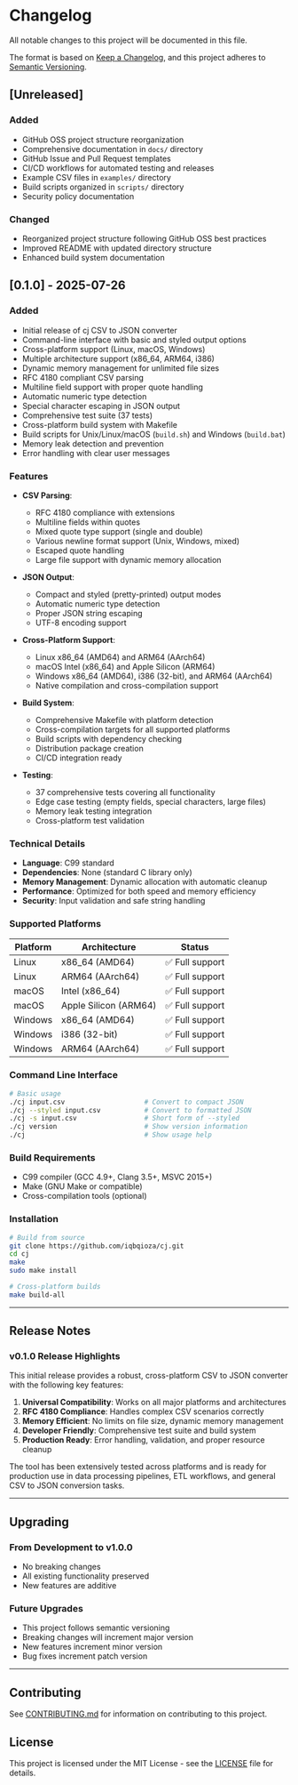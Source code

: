 # Changelog

All notable changes to this project will be documented in this file.

The format is based on [Keep a Changelog](https://keepachangelog.com/en/1.0.0/),
and this project adheres to [Semantic Versioning](https://semver.org/spec/v2.0.0.html).

## [Unreleased]

### Added
- GitHub OSS project structure reorganization
- Comprehensive documentation in `docs/` directory
- GitHub Issue and Pull Request templates
- CI/CD workflows for automated testing and releases
- Example CSV files in `examples/` directory
- Build scripts organized in `scripts/` directory
- Security policy documentation

### Changed
- Reorganized project structure following GitHub OSS best practices
- Improved README with updated directory structure
- Enhanced build system documentation

## [0.1.0] - 2025-07-26

### Added
- Initial release of cj CSV to JSON converter
- Command-line interface with basic and styled output options
- Cross-platform support (Linux, macOS, Windows)
- Multiple architecture support (x86_64, ARM64, i386)
- Dynamic memory management for unlimited file sizes
- RFC 4180 compliant CSV parsing
- Multiline field support with proper quote handling
- Automatic numeric type detection
- Special character escaping in JSON output
- Comprehensive test suite (37 tests)
- Cross-platform build system with Makefile
- Build scripts for Unix/Linux/macOS (`build.sh`) and Windows (`build.bat`)
- Memory leak detection and prevention
- Error handling with clear user messages

### Features
- **CSV Parsing**: 
  - RFC 4180 compliance with extensions
  - Multiline fields within quotes
  - Mixed quote type support (single and double)
  - Various newline format support (Unix, Windows, mixed)
  - Escaped quote handling
  - Large file support with dynamic memory allocation

- **JSON Output**:
  - Compact and styled (pretty-printed) output modes
  - Automatic numeric type detection
  - Proper JSON string escaping
  - UTF-8 encoding support

- **Cross-Platform Support**:
  - Linux x86_64 (AMD64) and ARM64 (AArch64)
  - macOS Intel (x86_64) and Apple Silicon (ARM64)
  - Windows x86_64 (AMD64), i386 (32-bit), and ARM64 (AArch64)
  - Native compilation and cross-compilation support

- **Build System**:
  - Comprehensive Makefile with platform detection
  - Cross-compilation targets for all supported platforms
  - Build scripts with dependency checking
  - Distribution package creation
  - CI/CD integration ready

- **Testing**:
  - 37 comprehensive tests covering all functionality
  - Edge case testing (empty fields, special characters, large files)
  - Memory leak testing integration
  - Cross-platform test validation

### Technical Details
- **Language**: C99 standard
- **Dependencies**: None (standard C library only)
- **Memory Management**: Dynamic allocation with automatic cleanup
- **Performance**: Optimized for both speed and memory efficiency
- **Security**: Input validation and safe string handling

### Supported Platforms

| Platform | Architecture | Status |
|----------|-------------|---------|
| Linux | x86_64 (AMD64) | ✅ Full support |
| Linux | ARM64 (AArch64) | ✅ Full support |
| macOS | Intel (x86_64) | ✅ Full support |
| macOS | Apple Silicon (ARM64) | ✅ Full support |
| Windows | x86_64 (AMD64) | ✅ Full support |
| Windows | i386 (32-bit) | ✅ Full support |
| Windows | ARM64 (AArch64) | ✅ Full support |

### Command Line Interface

```bash
# Basic usage
./cj input.csv                    # Convert to compact JSON
./cj --styled input.csv           # Convert to formatted JSON
./cj -s input.csv                 # Short form of --styled
./cj version                      # Show version information
./cj                              # Show usage help
```

### Build Requirements
- C99 compiler (GCC 4.9+, Clang 3.5+, MSVC 2015+)
- Make (GNU Make or compatible)
- Cross-compilation tools (optional)

### Installation
```bash
# Build from source
git clone https://github.com/iqbqioza/cj.git
cd cj
make
sudo make install

# Cross-platform builds
make build-all
```

---

## Release Notes

### v0.1.0 Release Highlights

This initial release provides a robust, cross-platform CSV to JSON converter with the following key features:

1. **Universal Compatibility**: Works on all major platforms and architectures
2. **RFC 4180 Compliance**: Handles complex CSV scenarios correctly
3. **Memory Efficient**: No limits on file size, dynamic memory management
4. **Developer Friendly**: Comprehensive test suite and build system
5. **Production Ready**: Error handling, validation, and proper resource cleanup

The tool has been extensively tested across platforms and is ready for production use in data processing pipelines, ETL workflows, and general CSV to JSON conversion tasks.

---

## Upgrading

### From Development to v1.0.0
- No breaking changes
- All existing functionality preserved
- New features are additive

### Future Upgrades
- This project follows semantic versioning
- Breaking changes will increment major version
- New features increment minor version
- Bug fixes increment patch version

---

## Contributing

See [CONTRIBUTING.md](CONTRIBUTING.md) for information on contributing to this project.

## License

This project is licensed under the MIT License - see the [LICENSE](LICENSE) file for details.